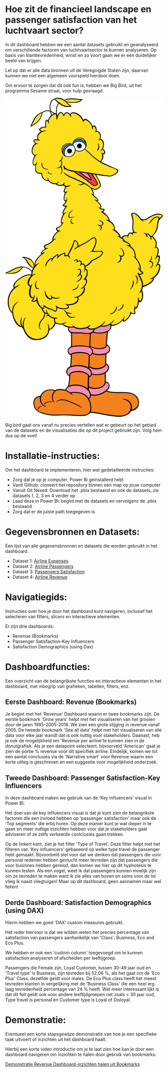 
# Hoe zit de financieel landscape en passenger satisfaction van het luchtvaart sector?

In dit dashboard hebben we een aantal datasets gebruikt en geanalyseerd om verschillende factoren van luchtvaartsector te kunnen analyseren. Op basis van klanttevredenheid, winst en zo voort gaan we er een duidelijker beeld van krijgen. 

Let op dat er alle data bronnen uit de Veregnigde Staten zijn, daarvan kunnen we niet een algemeen voorspeld hierdoor doen. 

Om ervoor te zorgen dat dit ook fun is, hebben we Big Bird, uit het programma Sesame straat,  voor hulp gevraagd. 

![alt="Sesame Street Big Bird Cartoon](big_bird.png)

Big bird gaat ons vanaf nu precies vertellen wat er gebeurt op het gebied van de datasets en de visualisaties die op dit project gebruikt zijn. Volg hem dus op de voet!

# Installatie-instructies:

Om het dashboard te implementeren, hier wat gedetailleerde instructies:

- Zorg dat je op je computer, Power Bi geinstallerd hebt
- Vanit Github: cloneert het repository binnen een map op jouw computer
- Vanuit Git Nexed: Download het .pbix bestaand en ook de datasets, zie datasets 1, 2, 3 en 4 verder op
- Laad deze in Power BI: begint met de datasets en vervolgens de .pbix bestaand
- Zorg dat er de juiste path toegegeven is

# Gegevensbronnen en Datasets:

Een lijst van alle gegevensbronnen en datasets die worden gebruikt in het dashboard.

- Dataset 1: [Airline Expenses](https://www.kaggle.com/datasets/xan3011/airline-data-project-mit-1995-2019?select=airline_expenses.csv)
- Dataset 2: [Airline Passengers](https://www.kaggle.com/datasets/xan3011/airline-data-project-mit-1995-2019?select=airline_passengers.csv)
- Dataset 3: [Passengers Satisfaction](https://www.kaggle.com/datasets/teejmahal20/airline-passenger-satisfaction/)
- Dataset 4: [Airline Revenue](https://www.kaggle.com/datasets/xan3011/airline-data-project-mit-1995-2019?select=airline_revenues.csv)

# Navigatiegids:

Instructies over hoe je door het dashboard kunt navigeren, inclusief het selecteren van filters, slicers en interactieve elementen.

Er zijn drie dashboards: 
- Revenue (Bookmarks)
- Passenger Satisfaction-Key Influencers
- Satisfaction Demographics (using Dax)

# Dashboardfuncties:

Een overzicht van de belangrijkste functies en interactieve elementen in het dashboard, met inbegrip van grafieken, tabellen, filters, enz.

## Eerste Dashboard: Revenue (Bookmarks)

Je begint met het 'Revenue' Dashboard waarin er twee bookmarks zijn. De eerste bookmark 'Grow years' helpt met het visualiseren van het grooien door de jaren 1995-2005-2018. We zien een grote stijging in revenue vanaf 2005.
De tweede bookmark 'See all data' helpt met het visualiseren van alle data voor elke jaar wandt dat is ook nuttig voor stakeholders. 
Daanast, heb je ook de mogelijkheid om 'Revenue per airline'te kunnen zien in de donutgrafiek. Als je een datapoint selecteert, bijvoorveld 'American' gaat je zien de portie % revenue voor dit specifiek airline. 
Eindelijk, komen we tot een aantal conclusies via de 'Narrative smart' voor Revenue waarin een korte uitleg is geschreven en een suggestie voor mogelijkheid onderzoek. 

## Tweede Dashboard: Passenger Satisfaction-Key Influencers

In deze dashboard maken we gebruik van de 'Key influencers' visual in Power BI.

Het doel van de key influencers visual is dat je kunt zien de belangrikste factoren die een invloed hebben op 'passenger satisfaction' maar ook de 'Top segments' die erbij horen. Op deze manier kunt je wat dieper in te gaan en meer nuttige inzichten hebben voor dat je stakeholders gaat adviseren of ze zelfs verkeerde conlclusies gaan trekken. 

Op de linkert kant, ziet je het filter 'Type of Travel'. Deze filter helpt met het filteren van 'Key influencers' gebaseerd op welke type travel de passenger hebt gemaakt. Bijvoorbeld stel voor dat we denken dat passengers die voor personal redenen hebben gevlucht meer tevreden zijn dat passengers die voor businnes hebben gereisd, dan komen we hier op dit hyphotesis te kunnen testen. Als een vogel, weet ik dat passengers kunnen moelijk zijn om ze tevreden te maken want ik zie alles van boven en soms voor de lol vlieg ik naast vliegtuigen! Maar op dit dashboard, geen aannamen maar wel feiten!

## Derde Dashboard: Satisfaction Demographics (using DAX)

Hierin hebben we goed 'DAX' custom measures gebruikt. 

Het reder hiervoor is dat we wilden weten het precies percentage van satisfaction van passengers aanhankelijk van 'Class': Business, Eco and Eco Plus. 

We hebben er ook een 'custom column' toegevoegd om te kunnen satisfaction analyseren of afscheiden per leeftijgroep. 

Passengers die Female zijn, Loyal Customer, tussen 30-49 jaar oud  en 'Travel type' is Business, zijn tevreden bij 52.06 %,  als het gaat om de 'Eco Plus' Class. dezelfde geldt voor males.
De Eco Plus class heeft het meest tevreden klanten in vergelijking met de 'Business Class' die een heel erg laag tevredenheid percentage van 24 % heeft. Wat meer interessant lijkt is dat dit feit geldt ook voor andere leeftijdgroepen net zoals < 30 jaar oud, Type travel is personal en Customer type is Loyal of Disloyal. 


# Demonstratie:

Eventueel een korte stapsgewijze demonstratie van hoe je een specifieke taak uitvoert of inzichten uit het dashboard haalt.

Hierbij een korte video introductie om je te laat zien hoe kan je door een dashboard navigeren om inzichten te halen door gebruik van bookmarks:

[Demonstratie Revenue Dashboard-inzichten halen uit Bookmarks](https://youtu.be/gWAClQ5AHu4)
